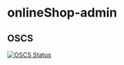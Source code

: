 # onlineShop-admin

## OSCS
[![OSCS Status](https://www.oscs1024.com/platform/badge/7UP-hue/onlineShop-admin.svg?size=large)](https://www.oscs1024.com/project/7UP-hue/onlineShop-admin?ref=badge_large)